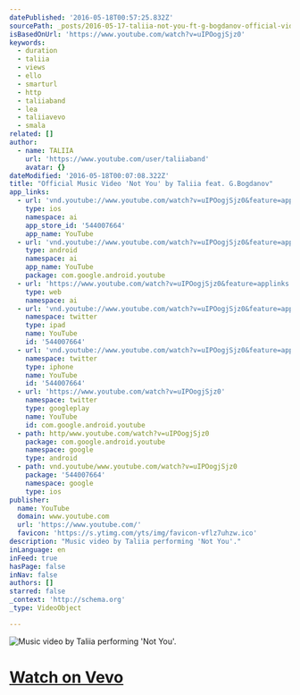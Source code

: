 ```yaml
---
datePublished: '2016-05-18T00:57:25.832Z'
sourcePath: _posts/2016-05-17-taliia-not-you-ft-g-bogdanov-official-video.md
isBasedOnUrl: 'https://www.youtube.com/watch?v=uIPOogjSjz0'
keywords:
  - duration
  - taliia
  - views
  - ello
  - smarturl
  - http
  - taliiaband
  - lea
  - taliiavevo
  - smala
related: []
author:
  - name: TALIIA
    url: 'https://www.youtube.com/user/taliiaband'
    avatar: {}
dateModified: '2016-05-18T00:07:08.322Z'
title: "Official Music Video 'Not You' by Taliia feat. G.Bogdanov"
app_links:
  - url: 'vnd.youtube://www.youtube.com/watch?v=uIPOogjSjz0&feature=applinks'
    type: ios
    namespace: ai
    app_store_id: '544007664'
    app_name: YouTube
  - url: 'vnd.youtube://www.youtube.com/watch?v=uIPOogjSjz0&feature=applinks'
    type: android
    namespace: ai
    app_name: YouTube
    package: com.google.android.youtube
  - url: 'https://www.youtube.com/watch?v=uIPOogjSjz0&feature=applinks'
    type: web
    namespace: ai
  - url: 'vnd.youtube://www.youtube.com/watch?v=uIPOogjSjz0&feature=applinks'
    namespace: twitter
    type: ipad
    name: YouTube
    id: '544007664'
  - url: 'vnd.youtube://www.youtube.com/watch?v=uIPOogjSjz0&feature=applinks'
    namespace: twitter
    type: iphone
    name: YouTube
    id: '544007664'
  - url: 'https://www.youtube.com/watch?v=uIPOogjSjz0'
    namespace: twitter
    type: googleplay
    name: YouTube
    id: com.google.android.youtube
  - path: http/www.youtube.com/watch?v=uIPOogjSjz0
    package: com.google.android.youtube
    namespace: google
    type: android
  - path: vnd.youtube/www.youtube.com/watch?v=uIPOogjSjz0
    package: '544007664'
    namespace: google
    type: ios
publisher:
  name: YouTube
  domain: www.youtube.com
  url: 'https://www.youtube.com/'
  favicon: 'https://s.ytimg.com/yts/img/favicon-vflz7uhzw.ico'
description: "Music video by Taliia performing 'Not You'."
inLanguage: en
inFeed: true
hasPage: false
inNav: false
authors: []
starred: false
_context: 'http://schema.org'
_type: VideoObject

---
```

![Music video by Taliia performing 'Not You'.](https://s3-us-west-2.amazonaws.com/the-grid-img/p/51ee100fbfac8d43fe7b466b8ac4a80b8a4fcac8.jpg)

# [Watch on Vevo][0]

[0]: http://smartURL.it/TaliiaVEVO "Vevo"